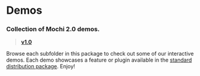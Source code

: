 # Demos
### Collection of Mochi 2.0 demos.

> **[v1.0](https://github.com/codeworksdev/mochi-2.0/blob/master/demos/CHANGELOG.md)**

Browse each subfolder in this package to check out some of our interactive demos. Each demo showcases a feature or plugin available in the [standard distribution package](https://github.com/codeworksdev/mochi-2.0/tree/main/dist). Enjoy!
